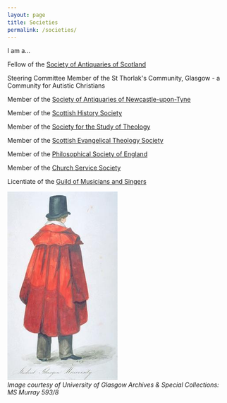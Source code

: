 ```yaml
---
layout: page
title: Societies
permalink: /societies/
---
```

<script>
function redirectToPage() {
  const currentDate = new Date();
  const dayOfWeek = currentDate.getDay();

  if (dayOfWeek === 0) {
    window.location.replace('https://www.topple.scot/sabbath');
  }
}

window.onload = redirectToPage;
</script>


I am a...

Fellow of the [Society of Antiquaries of Scotland](https://socantscot.org)

Steering Committee Member of the St Thorlak's Community, Glasgow - a Community for Autistic Christians

Member of the [Society of Antiquaries of Newcastle-upon-Tyne](https://www.newcastle-antiquaries.org.uk/)

Member of the [Scottish History Society](https://scottishhistorysociety.com/)

Member of the [Society for the Study of Theology](https://www.theologysociety.org.uk/)

Member of the [Scottish Evangelical Theology Society](https://www.s-e-t-s.org.uk/)

Member of the [Philosophical Society of England](http://philsoceng.uk/)

Member of the [Church Service Society](http://www.churchservicesociety.org/)

Licentiate of the [Guild of Musicians and Singers](https://www.musiciansandsingers.org.uk/)

![UoG red gown](media/redgown.jpg)
<br>*Image courtesy of University of Glasgow Archives & Special Collections: MS Murray 593/8*
